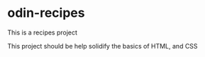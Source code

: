 # odin-recipes

This is a recipes project

This project should be help solidify the basics of HTML, and CSS